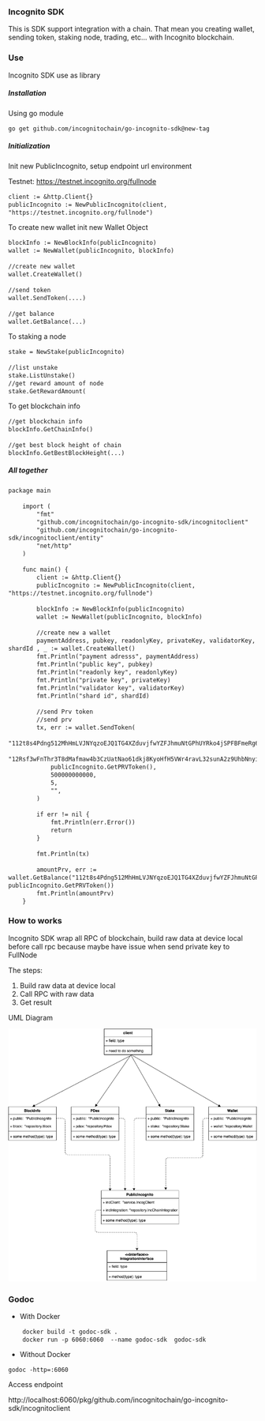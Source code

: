 ### Incognito SDK

This is SDK support integration with a chain. That mean you creating wallet, sending token, staking node, trading,
etc... with Incognito blockchain.

### Use

Incognito SDK use as library

##### Installation

Using go module

```
go get github.com/incognitochain/go-incognito-sdk@new-tag
```

##### Initialization

Init new PublicIncognito, setup endpoint url environment

Testnet: https://testnet.incognito.org/fullnode

```
client := &http.Client{}
publicIncognito := NewPublicIncognito(client, "https://testnet.incognito.org/fullnode")
```

To create new wallet init new Wallet Object

```
blockInfo := NewBlockInfo(publicIncognito)
wallet := NewWallet(publicIncognito, blockInfo)

//create new wallet
wallet.CreateWallet()

//send token
wallet.SendToken(....)

//get balance
wallet.GetBalance(...)
```

To staking a node

```
stake = NewStake(publicIncognito)

//list unstake
stake.ListUnstake()
//get reward amount of node
stake.GetRewardAmount(
```

To get blockchain info

```
//get blockchain info
blockInfo.GetChainInfo()

//get best block height of chain
blockInfo.GetBestBlockHeight(...)
```

##### All together

```
package main

	import (
		"fmt"
		"github.com/incognitochain/go-incognito-sdk/incognitoclient"
		"github.com/incognitochain/go-incognito-sdk/incognitoclient/entity"
		"net/http"
	)

	func main() {
		client := &http.Client{}
		publicIncognito := NewPublicIncognito(client, "https://testnet.incognito.org/fullnode")

		blockInfo := NewBlockInfo(publicIncognito)
		wallet := NewWallet(publicIncognito, blockInfo)
		
		//create new a wallet
		paymentAddress, pubkey, readonlyKey, privateKey, validatorKey, shardId , _ := wallet.CreateWallet()
		fmt.Println("payment adresss", paymentAddress)
		fmt.Println("public key", pubkey)
		fmt.Println("readonly key", readonlyKey)
		fmt.Println("private key", privateKey)
		fmt.Println("validator key", validatorKey)
		fmt.Println("shard id", shardId)
		
		//send Prv token
		//send prv
		tx, err := wallet.SendToken(
			"112t8s4Pdng512MhHmLVJNYqzoEJQ1TG4XZduvjfwYZFJhmuNtGPhUYRko4jSPFBFmeRg6bumKQuhAEMriQ72cpp5SKAkRuXfLCv5xeZx3f5",
			"12Rsf3wFnThr3T8dMafmaw4b3CzUatNao61dkj8KyoHfH5VWr4ravL32sunA2z9UhbNnyijzWFaVDvacJPSRFAq66HU7YBWjwfWR7Ff",
			publicIncognito.GetPRVToken(),
			500000000000,
			5,
			"",
		)

		if err != nil {
			fmt.Println(err.Error())
			return
		}

		fmt.Println(tx)
		
		amountPrv, err := wallet.GetBalance("112t8s4Pdng512MhHmLVJNYqzoEJQ1TG4XZduvjfwYZFJhmuNtGPhUYRko4jSPFBFmeRg6bumKQuhAEMriQ72cpp5SKAkRuXfLCv5xeZx3f5", publicIncognito.GetPRVToken())
		fmt.Println(amountPrv)
	}
```

### How to works

Incognito SDK wrap all RPC of blockchain, build raw data at device local before call rpc because maybe have issue when send private key to FullNode

The steps:

1. Build raw data at device local
2. Call RPC with raw data
3. Get result

UML Diagram

![Screenshot](UMLDiagram.png)

### Godoc

- With Docker

```
    docker build -t godoc-sdk .
    docker run -p 6060:6060  --name godoc-sdk  godoc-sdk
```

- Without Docker

```
godoc -http=:6060
```

Access endpoint

http://localhost:6060/pkg/github.com/incognitochain/go-incognito-sdk/incognitoclient
